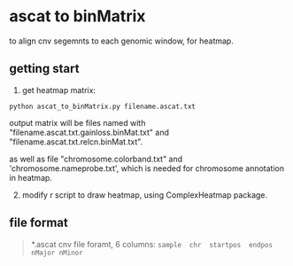# ascat to binMatrix
to align cnv segemnts to each genomic window, for heatmap.

## getting start
1. get heatmap matrix:

`
python ascat_to_binMatrix.py filename.ascat.txt
`

output matrix will be files named with "filename.ascat.txt.gainloss.binMat.txt" and "filename.ascat.txt.relcn.binMat.txt".

as well as file "chromosome.colorband.txt" and 'chromosome.nameprobe.txt', which is needed for chromosome annotation in heatmap.

2. modify r script to draw heatmap, using ComplexHeatmap package.
## file format
> *.ascat cnv file foramt, 6 columns:
`
sample  chr  startpos  endpos  nMajor nMinor
`


